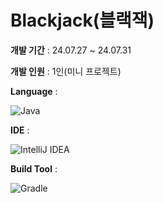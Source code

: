 # Blackjack(블랙잭)

**개발 기간** : 24.07.27 ~ 24.07.31

**개발 인원** : 1인(미니 프로젝트)

**Language** : 

![Java](https://img.shields.io/badge/java-%23ED8B00.svg?style=for-the-badge&logo=openjdk&logoColor=white) 

**IDE** :

![IntelliJ IDEA](https://img.shields.io/badge/IntelliJIDEA-000000.svg?style=for-the-badge&logo=intellij-idea&logoColor=white)

**Build Tool** :

![Gradle](https://img.shields.io/badge/Gradle-02303A.svg?style=for-the-badge&logo=Gradle&logoColor=white)
